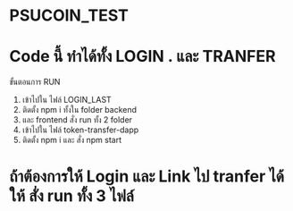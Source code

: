 # PSUCOIN_TEST #
# Code นี้ ทำได้ทั้ง  LOGIN . และ TRANFER
ขั้นตอนการ RUN
1. เข้าไปใน ไฟล์ LOGIN_LAST
2. ติดตั้ง npm i ทั้งใน folder backend 
3. และ frontend สั่ง run ทั้ง 2 folder
4. เข้าไปใน ไฟล์ token-transfer-dapp
5. ติดตั้ง npm i และ สั่ง npm start

# ถ้าต้องการให้ Login และ Link ไป tranfer ได้ให้ สั่ง run ทั้ง 3 ไฟล์ #
